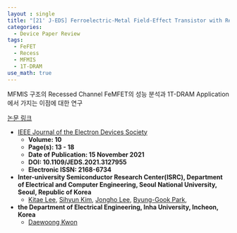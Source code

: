 ```yaml
---
layout : single
title: "[21' J-EDS] Ferroelectric-Metal Field-Effect Transistor with Recessed Channel for 1T-DRAM Application"
categories: 
  - Device Paper Review
tags:
  - FeFET   
  - Recess   
  - MFMIS
  - 1T-DRAM
use_math: true
---
```


MFMIS 구조의 Recessed Channel FeMFET의 성능 분석과 1T-DRAM Application에서 가지는 이점에 대한 연구


[논문 링크](https://ieeexplore.ieee.org/abstract/document/9614332)     

- [IEEE Journal of the Electron Devices Society](https://ieeexplore.ieee.org/xpl/RecentIssue.jsp?punumber=6245494)   
  - **Volume: 10**   
  - **Page(s): 13 - 18**  
  - **Date of Publication: 15 November 2021**   
  - **DOI: 10.1109/JEDS.2021.3127955**    
  - **Electronic ISSN: 2168-6734**   
- **Inter-university Semiconductor Research Center(ISRC), Department of Electrical and Computer Engineering, Seoul National University, Seoul, Republic of Korea**      
  - [Kitae Lee](https://ieeexplore.ieee.org/author/37086309825), [Sihyun Kim](https://ieeexplore.ieee.org/author/37085805964), [Jongho Lee](https://ieeexplore.ieee.org/author/37085367913), [Byung-Gook Park](https://ieeexplore.ieee.org/author/37278999100),             
- **the Department of Electrical Engineering, Inha University, Incheon, Korea**  
  - [Daewoong Kwon](https://ieeexplore.ieee.org/author/37402105900)   

&nbsp;
